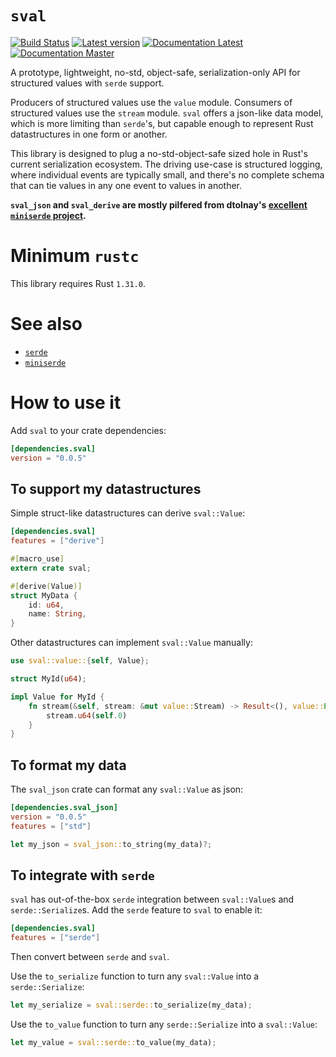# `sval`

[![Build Status](https://travis-ci.com/sval-rs/sval.svg?branch=master)](https://travis-ci.com/sval-rs/sval)
[![Latest version](https://img.shields.io/crates/v/sval.svg)](https://crates.io/crates/sval)
[![Documentation Latest](https://docs.rs/sval/badge.svg)](https://docs.rs/sval)
[![Documentation Master](https://img.shields.io/badge/docs-master-lightgrey.svg)](https://sval-rs.github.io/sval/sval/index.html)

A prototype, lightweight, no-std, object-safe, serialization-only API for structured values with `serde` support.

Producers of structured values use the `value` module. Consumers of structured values use the `stream` module. `sval` offers a json-like data model, which is more limiting than `serde`'s, but capable enough to represent Rust datastructures in one form or another.

This library is designed to plug a no-std-object-safe sized hole in Rust's current serialization ecosystem. The driving use-case is structured logging, where individual events are typically small, and there's no complete schema that can tie values in any one event to values in another.

**`sval_json` and `sval_derive` are mostly pilfered from dtolnay's [excellent `miniserde` project](https://github.com/dtolnay/miniserde).**

# Minimum `rustc`

This library requires Rust `1.31.0`.

# See also

- [`serde`](https://docs.rs/serde)
- [`miniserde`](https://docs.rs/miniserde)

# How to use it

Add `sval` to your crate dependencies:

```toml
[dependencies.sval]
version = "0.0.5"
```

## To support my datastructures

Simple struct-like datastructures can derive `sval::Value`:

```toml
[dependencies.sval]
features = ["derive"]
```

```rust
#[macro_use]
extern crate sval;

#[derive(Value)]
struct MyData {
    id: u64,
    name: String,
}
```

Other datastructures can implement `sval::Value` manually:

```rust
use sval::value::{self, Value};

struct MyId(u64);

impl Value for MyId {
    fn stream(&self, stream: &mut value::Stream) -> Result<(), value::Error> {
        stream.u64(self.0)
    }
}
```

## To format my data

The `sval_json` crate can format any `sval::Value` as json:

```toml
[dependencies.sval_json]
version = "0.0.5"
features = ["std"]
```

```rust
let my_json = sval_json::to_string(my_data)?;
```

## To integrate with `serde`

`sval` has out-of-the-box `serde` integration between `sval::Value`s and `serde::Serialize`s. Add the `serde` feature to `sval` to enable it:

```toml
[dependencies.sval]
features = ["serde"]
```

Then convert between `serde` and `sval`.

Use the `to_serialize` function to turn any `sval::Value` into a `serde::Serialize`:

```rust
let my_serialize = sval::serde::to_serialize(my_data);
```

Use the `to_value` function to turn any `serde::Serialize` into a `sval::Value`:

```rust
let my_value = sval::serde::to_value(my_data);
```
